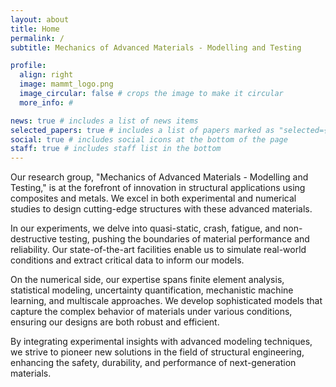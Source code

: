 ```yaml
---
layout: about
title: Home
permalink: /
subtitle: Mechanics of Advanced Materials - Modelling and Testing

profile:
  align: right
  image: mammt_logo.png
  image_circular: false # crops the image to make it circular
  more_info: #

news: true # includes a list of news items
selected_papers: true # includes a list of papers marked as "selected={true}"
social: true # includes social icons at the bottom of the page
staff: true # includes staff list in the bottom
---
```


Our research group, "Mechanics of Advanced Materials - Modelling and Testing," is at the forefront of innovation in structural applications using composites and metals. We excel in both experimental and numerical studies to design cutting-edge structures with these advanced materials.

In our experiments, we delve into quasi-static, crash, fatigue, and non-destructive testing, pushing the boundaries of material performance and reliability. Our state-of-the-art facilities enable us to simulate real-world conditions and extract critical data to inform our models.

On the numerical side, our expertise spans finite element analysis, statistical modeling, uncertainty quantification, mechanistic machine learning, and multiscale approaches. We develop sophisticated models that capture the complex behavior of materials under various conditions, ensuring our designs are both robust and efficient.

By integrating experimental insights with advanced modeling techniques, we strive to pioneer new solutions in the field of structural engineering, enhancing the safety, durability, and performance of next-generation materials.
